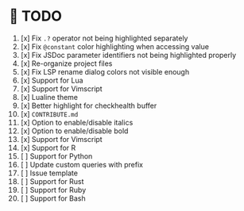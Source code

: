 # 📝 TODO

1. [x] Fix `.?` operator not being highlighted separately
2. [x] Fix `@constant` color highlighting when accessing value
3. [x] Fix JSDoc parameter identifiers not being highlighted properly
4. [x] Re-organize project files
5. [x] Fix LSP rename dialog colors not visible enough
6. [x] Support for Lua
7. [x] Support for Vimscript
8. [x] Lualine theme
9. [x] Better highlight for checkhealth buffer
10. [x] `CONTRIBUTE.md`
11. [x] Option to enable/disable italics
12. [x] Option to enable/disable bold
13. [x] Support for Vimscript
14. [x] Support for R
15. [ ] Support for Python
16. [ ] Update custom queries with prefix
17. [ ] Issue template
18. [ ] Support for Rust
19. [ ] Support for Ruby
20. [ ] Support for Bash

